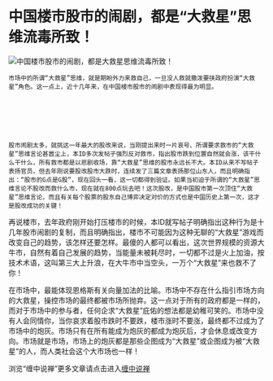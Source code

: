 中国楼市股市的闹剧，都是“大救星”思维流毒所致！
====

			

                                                                    




![中国楼市股市的闹剧，都是大救星思维流毒所致！](http://simg.sinajs.cn/blog7style/images/common/sg_trans.gif)




                                               




                                               




    市场中的所谓“大救星”思维，就是期盼外力来救自己，一旦没人救就撒泼要挟政府扮演“大救星”角色。这一点上，近十几年来，在中国楼市股市的闹剧中表现得最为明显。







    股市闹剧太多，就挑这一年最大的股改来说，当刚提出来时一片哀号、所谓要求救市的“大救星”思维言论甚嚣尘上，本ID多次发帖子强烈反对救市，指出股市跌到位置自然就会涨，该干什么干什么，所有救市都是以悲剧收场，靠“大救星”思维的股市永远长不大。本ID从来不写帖子表扬官员，但去年刚说要股改股市大跌时，连续发了三篇文章表扬那位山东人，而且明确指出：“股市的G点是G股”，现在回头一看，这一切都得到验证。如果当初迫于所谓的“大救星”思维言论不股改而救什么市，现在就在800点玩去吧！这次股改，是中国股市第一次顶住“大救星”思维言论，而且有关每个股票的股东自己博弈决定对价的方式也是中国历史上第一次，这才是股改成功的关键！





   再说楼市，去年政府刚开始打压楼市的时候，本ID就写帖子明确指出这种行为是十几年股市闹剧的复制，而且明确指出，楼市不可能因为这种无聊的“大救星”游戏而改变自己的趋势，该怎样还要怎样。最傻的人都可以看出，这次世界规模的资源大牛市，自然有着自己发展的趋势，当能量未被耗尽时，一切都不过是火上加油，按技术术语，这叫第三大上升浪，在大牛市中当空头，一万个“大救星”来也救不了你！







   在市场中，最能体现恩格斯有关向量加法的比喻。市场中不存在什么指引市场方向的大救星，操控市场的最终都被市场所抛弃。这一点对于所有的政府都是一样的，而对于市场中的参与者，任何企求“大救星”庇佑的想法都是幼稚可笑的。市场中没有人会同情你，当你哀求着股市跌时不要跌，楼市涨时不要涨，最终都不过成为了市场中的炮灰。市场只有在所有能成为炮灰的都成为炮灰后，才会休息或改变方向。市场就是市场，市场上的炮灰都是那些企图成为“大救星”或企图成为被“大救星”的人，而人类社会这个大市场也一样！











浏览“缠中说禅”更多文章请点击进入[缠中说禅](http://blog.sina.com.cn/m/chzhshch)



